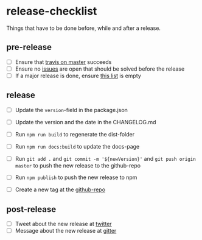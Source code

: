 # release-checklist
Things that have to be done before, while and after a release.

## pre-release

- [ ] Ensure that [travis on master](https://travis-ci.org/pubkey/rxdb) succeeds
- [ ] Ensure no [issues](https://github.com/pubkey/rxdb/issues) are open that should be solved before the release
- [ ] If a major release is done, ensure [this list](./before-next-major.md) is empty

## release

- [ ] Update the `version`-field in the package.json
- [ ] Update the version and the date in the CHANGELOG.md
- [ ] Run `npm run build` to regenerate the dist-folder
- [ ] Run `npm run docs:build` to update the docs-page
- [ ] Run `git add .` and `git commit -m '${newVersion}'` and `git push origin master` to push the new release to the github-repo
- [ ] Run `npm publish` to push the new release to npm
- [ ] Create a new tag at the [github-repo](https://github.com/pubkey/rxdb/releases)


## post-release

- [ ] Tweet about the new release at [twitter](https://twitter.com/rxdbjs)
- [ ] Message about the new release at [gitter](https://gitter.im/pubkey/rxdb)

